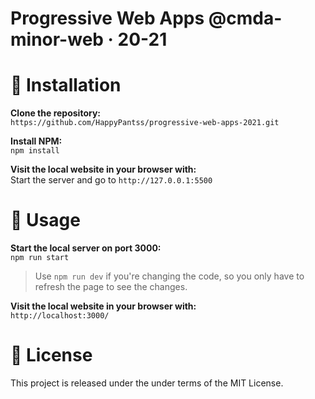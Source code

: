# Progressive Web Apps @cmda-minor-web · 20-21
# 🚀 Installation
**Clone the repository:**<br>
`https://github.com/HappyPantss/progressive-web-apps-2021.git`

**Install NPM:**<br>
`npm install`

**Visit the local website in your browser with:**<br>
Start the server and go to `http://127.0.0.1:5500`

# 🔧 Usage
**Start the local server on port 3000:**<br>
`npm run start`

> Use `npm run dev` if you're changing the code, so you only have to refresh the page to see the changes.

**Visit the local website in your browser with:**<br>
`http://localhost:3000/`

# 📘 License
This project is released under the under terms of the MIT License.
